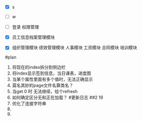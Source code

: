 - [x] s
- [ ] w
- [ ] 登录 权限管理

- [x] 员工信息档案管理模块
- [x] 组织管理模块
绩效管理模块
人事模块 
工资模块
合同模块
培训模块

#plan
1. 将现在的index拆分到侧边栏
2. 将index显示签到信息，当日课表，进度图
3. 当某个属性里面有多个值时，无法正确显示
4. 莫名其妙的page文件名算类名？
5. 当get 0 时 无法继续，给个refresh
6. 如何确定区分无和正在加载？
#更新日志
##2 19
1. 优化了连接字符串
2. 
3. 



